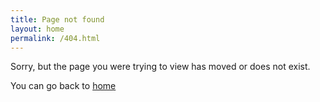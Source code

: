 ```yaml
---
title: Page not found
layout: home
permalink: /404.html
---
```


Sorry, but the page you were trying to view has moved or does not exist.

You can go back to [home](https://jmsevillam.github.io/index)
